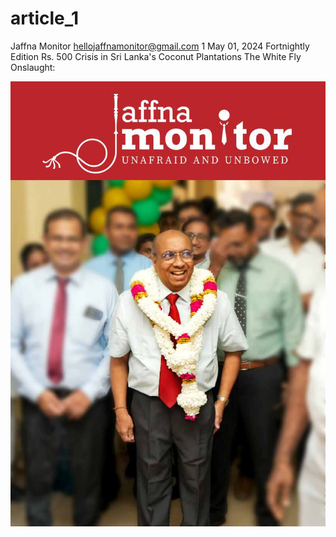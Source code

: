 # article_1

Jaffna Monitor
hellojaffnamonitor@gmail.com
1
May 01, 2024
Fortnightly Edition
Rs. 500
Crisis in Sri Lanka's 
Coconut Plantations
The White Fly Onslaught:

![p001_i1.jpg](images_out/001_article_1/p001_i1.jpg)

